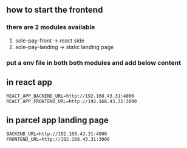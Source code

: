 ## how to start the frontend

### there are 2 modules available
1. sole-pay-front -> react side
2. sole-pay-landing -> static landing page

### put a env file in both both modules and add below content

## in react app 
```
REACT_APP_BACKEND_URL=http://192.168.43.31:4000
REACT_APP_FRONTEND_URL=http://192.168.43.31:3000

```

## in parcel app landing page
```
BACKEND_URL=http://192.168.43.31:4000
FRONTEND_URL=http://192.168.43.31:3000

```



